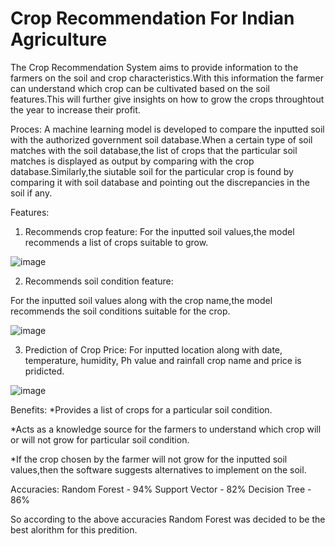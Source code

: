 # Crop Recommendation For Indian Agriculture
The Crop Recommendation System aims to provide information to the farmers on the soil and crop characteristics.With this information the farmer can understand which crop can be cultivated based on the soil features.This will further give insights on how to grow the crops throughtout the year to increase their profit.

Proces: A machine learning model is developed to compare the inputted soil with the authorized government soil database.When a certain type of soil matches with the soil database,the list of crops that the particular soil matches is displayed as output by comparing with the crop database.Similarly,the siutable soil for the particular crop is found by comparing it with soil database and pointing out the discrepancies in the soil if any.

Features:

1) Recommends crop feature:
For the inputted soil values,the model recommends a list of crops suitable to grow.

![image](https://user-images.githubusercontent.com/69026838/197508413-e49377ff-ea93-4a2b-a5dd-6f3520a1e933.png)


2) Recommends soil condition feature:

For the inputted soil values along with the crop name,the model recommends the soil conditions suitable for the crop.

![image](https://user-images.githubusercontent.com/69026838/197508587-b9cd8313-b870-4a30-8822-cdeda2b1cfae.png)


3) Prediction of Crop Price:
For inputted location along with date, temperature, humidity, Ph value and rainfall crop name and price is pridicted.

![image](https://user-images.githubusercontent.com/69026838/197509362-a26f4789-bd37-48b3-b82a-f02ea66e0414.png)


Benefits:
*Provides a list of crops for a particular soil condition.

*Acts as a knowledge source for the farmers to understand which crop will or will not grow for particular soil condition.

*If the crop chosen by the farmer will not grow for the inputted soil values,then the software suggests alternatives to implement on the soil.

Accuracies:
Random Forest - 94%
Support Vector - 82%
Decision Tree - 86%

So according to the above accuracies Random Forest was decided to be the best alorithm for this predition.
